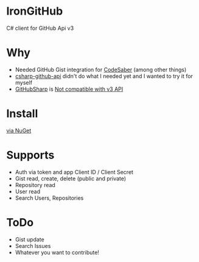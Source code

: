 IronGitHub
==========

C# client for GitHub Api v3

Why
==========
- Needed GitHub Gist integration for [CodeSaber](https://github.com/in2bits/codesaber) (among other things)
- [csharp-github-api](https://github.com/sgrassie/csharp-github-api) didn't do what I needed yet and I wanted to try it for myself
- [GitHubSharp](https://github.com/erikzaadi/GitHubSharp) is [Not compatible with v3 API](https://github.com/erikzaadi/GithubSharp/issues/13)

Install
==========
[via NuGet](https://nuget.org/packages/IronGitHub/)

Supports
==========
- Auth via token and app Client ID / Client Secret
- Gist read, create, delete (public and private)
- Repository read
- User read
- Search Users, Repositories

ToDo
==========
- Gist update
- Search Issues
- Whatever you want to contribute!
